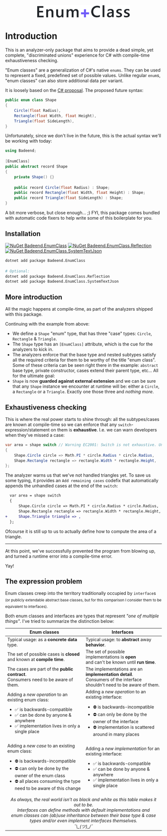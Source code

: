 <p align="center">
  <img src="./images/logo.png" alt="EnumClass" width="300"/>
</p>

# Introduction

This is an analyzer-only package that aims to provide a dead simple, yet complete, "discriminated unions" experience for C# with compile-time exhaustiveness checking.

"Enum classes" are a generalization of C#'s native `enums`. They can be used to represent a fixed, predefined set of possible values. Unlike regular `enum`s, "enum classes" can also store additional data per variant.

It is loosely based on the [C# proposal](https://github.com/dotnet/csharplang/blob/main/proposals/discriminated-unions.md). The proposed future syntax:
```cs
public enum class Shape
{
    Circle(float Radius),
    Rectangle(float Width, float Height),
    Triangle(float SideLength),
}
```

Unfortunately, since we don't live in the future, this is the actual syntax we'll be working with today:
```cs
using Badeend;

[EnumClass]
public abstract record Shape
{
    private Shape() {}

    public record Circle(float Radius) : Shape;
    public record Rectangle(float Width, float Height) : Shape;
    public record Triangle(float SideLength) : Shape;
}
```

A bit more verbose, but close enough... ;) FYI, this package comes bundled with automatic code fixers to help write some of this boilerplate for you.

## Installation

[![NuGet Badeend.EnumClass](https://img.shields.io/nuget/v/Badeend.EnumClass?label=Badeend.EnumClass)](https://www.nuget.org/packages/Badeend.EnumClass) [![NuGet Badeend.EnumClass.Reflection](https://img.shields.io/nuget/v/Badeend.EnumClass.Reflection?label=Badeend.EnumClass.Reflection)](https://www.nuget.org/packages/Badeend.EnumClass.Reflection) [![NuGet Badeend.EnumClass.SystemTextJson](https://img.shields.io/nuget/v/Badeend.EnumClass.SystemTextJson?label=Badeend.EnumClass.SystemTextJson)](https://www.nuget.org/packages/Badeend.EnumClass.SystemTextJson)

```sh
dotnet add package Badeend.EnumClass

# Optional:
dotnet add package Badeend.EnumClass.Reflection
dotnet add package Badeend.EnumClass.SystemTextJson
```

## More introduction

All the magic happens at compile-time, as part of the analyzers shipped with this package.

Continuing with the example from above:
- We define a `Shape` "enum" type, that has three "case" types: `Circle`, `Rectangle` & `Triangle`.
- The `Shape` type has an `[EnumClass]` attribute, which is the cue for the analyzers to kick in.
- The analyzers enforce that the base type and nested subtypes satisfy all the required criteria for them to be worthy of the title "enum class". Some of these criteria can be seen right there in the example: `abstract` base type, private constructor, cases extend their parent type, etc... All for the ultimate goal:
- `Shape` is now **guarded against external extension** and we can be sure that any `Shape` instance we encounter at runtime will be: either a `Circle`, a `Rectangle` or a `Triangle`. Exactly one those three and _nothing more_.

## Exhaustiveness checking

This is where the real power starts to shine through: all the subtypes/cases are known at compile-time so we can enforce that any `switch`-expression/statement on them is **exhaustive**. I.e. we can warn developers when they've missed a case:

```cs
var area = shape switch // Warning EC2001: Switch is not exhaustive. Unhandled cases: Triangle.
{
    Shape.Circle circle => Math.PI * circle.Radius * circle.Radius,
    Shape.Rectangle rectangle => rectangle.Width * rectangle.Height,
};
```

The analyzer warns us that we've not handled triangles yet. To save us some typing, it provides an `Add remaining cases` codefix that automatically appends the unhandled cases at the end of the `switch`:

```diff
  var area = shape switch
  {
      Shape.Circle circle => Math.PI * circle.Radius * circle.Radius,
      Shape.Rectangle rectangle => rectangle.Width * rectangle.Height,
+     Shape.Triangle triangle => ,
  };
```

Ofcourse it is still up to us to actually define how to compute the area of a triangle.

---

At this point, we've successfully prevented the program from blowing up, and turned a runtime error into a compile-time error.

Yay!


## The expression problem

Enum classes creep into the territory traditionally occupied by `interface`s <sub>(or publicly extendable abstract base classes, but for this comparison I consider them to be equivalent to interfaces).</sub>

Both enum classes and interfaces are types that represent _"one of multiple things"_. I've tried to summarize the distinction below:

<table>
    <thead>
        <tr>
            <th style="width: 50%;">Enum classes</th>
            <th style="width: 50%;">Interfaces</th>
        </tr>
    </thead>
    <tbody>
        <tr>
            <td>
                Typical usage: as a <b>concrete data</b> type.
            </td>
            <td>
                Typical usage: to <b>abstract</b> away <b>behavior</b>.
            </td>
        </tr>
        <tr>
            <td>
                The set of possible cases is <b>closed</b><br/> and known at <b>compile time</b>.
            </td>
            <td>
                The set of possible implementations is <b>open</b><br/> and can't be known until <b>run time</b>.
            </td>
        </tr>
        <tr>
            <td>
                The cases are part of the <b>public contract</b>.<br/> Consumers need to be aware of them.
            </td>
            <td>
                The implementations are an <b>implementation detail</b>.<br/> Consumers of the interface shouldn't need to be aware of them.
            </td>
        </tr>
        <tr>
            <td>
                Adding a <i>new operation</i> to an existing enum class:
                <ul>
                    <li>✅ is backwards-compatible</li>
                    <li>✅ can be done by anyone & anywhere</li>
                    <li>✅ implementation lives in only a single place</li>
                </ul>
            </td>
            <td>
                Adding a <i>new operation</i> to an existing interface:
                <ul>
                    <li>⛔ is backwards-incompatible</li>
                    <li>⛔ can only be done by the owner of the interface</li>
                    <li>⛔ implementation is scattered around in many places</li>
                </ul>
            </td>
        </tr>
        <tr>
            <td>
                Adding a <i>new case</i> to an existing enum class:
                <ul>
                    <li>⛔ is backwards-incompatible</li>
                    <li>⛔ can only be done by the owner of the enum class</li>
                    <li>⛔ all places consuming the type need to be aware of this change</li>
                </ul>
            </td>
            <td>
                Adding a <i>new implementation</i> for an existing interface:
                <ul>
                    <li>✅ is backwards-compatible</li>
                    <li>✅ can be done by anyone & anywhere</li>
                    <li>✅ implementation lives in only a single place</li>
                </ul>
            </td>
        </tr>
        <tr>
            <td colspan="2" style="text-align: center; font-style: italic;">
                As always, the real world isn't as black and white as this table makes it out to be.<br/>
                Interfaces can define methods with default implementations and<br/>
                enum classes can (ab)use inheritance between their base type & case types and/or even implement interfaces themselves.<br/>
                ¯\_(ツ)_/¯
            </td>
        </tr>
    </tbody>
</table>

